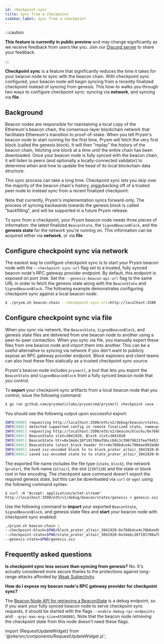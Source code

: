 ```yaml
---
id: checkpoint-sync
title: Sync from a checkpoint
sidebar_label: Sync from a checkpoint
---
```


:::caution

**This feature is currently in public preview** and may change significantly as we receive feedback from users like you. Join our [Discord server](https://discord.gg/prysmaticlabs) to share your feedback.

:::

<!--meta: start by concisely communicating the user value using terms that most readers will be familiar with -->

**Checkpoint sync** is a feature that significantly reduces the time it takes for your beacon node to sync with the beacon chain. With checkpoint sync configured, your beacon node will begin syncing from a recently finalized checkpoint instead of syncing from genesis. This how-to walks you through two ways to configure checkpoint sync: syncing via **network**, and syncing via **file**.


## Background

<!--meta: background foundations - can move to dedicated conceptual docs if needed. See quickstart for an example of using the `Knowledge Check` pattern: https://docs.prylabs.network/docs/install/install-with-script -->

Beacon nodes are responsible for maintaining a local copy of the Ethereum's beacon chain, the consensus-layer blockchain network that facilitates Ethereum's transition to proof-of-stake. When you tell Prysm's beacon node to start running for the first time, Prysm will fetch the very first block (called the genesis block). It will then "replay" the history of the beacon chain, fetching one block at a time until the entire chain has been downloaded. Once your beacon node is fully synced with the beacon chain, it will listen to peers (and optionally a locally-connected validator) to determine when and how to update the head of its local blockchain data structure.

<!--todo: a simple diagram can be orders of magnitude more memorable and accessible than the most finely crafted paragraph -->

This sync process can take a long time. Checkpoint sync lets you skip over the majority of the beacon chain's history, piggybacking off of a trusted peer node to instead sync from a recent finalized checkpoint:

Note that currently, Prysm's implementation syncs forward-only. The process of syncing backwards towards the genesis block is called "backfilling", and will be supported in a future Prysm release.

To sync from a checkpoint, your Prysm beacon node needs three pieces of information: the latest finalized `BeaconState`, the `SignedBeaconBlock`, and the **genesis state** for the network you're running on. This information can be acquired either via **network**, or via **file**.


## Configure checkpoint sync via network

<!--todo: prerequisites -->

<!--meta: we can be precise about the endpoint type so users have something to search for when troubleshooting / researching. We can also reorganize / reduce copy to keep it crisp and actionable. -->

The easiest way to configure checkpoint sync is to start your Prysm beacon node with the `--checkpoint-sync-url` flag set to a trusted, fully synced beacon node's RPC gateway provider endpoint. By default, this endpoint is exposed on port `3500`. Set the `--genesis-beacon-api-url` flag to the same URL in order to fetch the genesis state along with the `BeaconState` and `SignedBeaconBlock`. The following example demonstrates configuring checkpoint sync against a local beacon node: 

<!--todo: this seems awkward because port 3500 is the default, and this snippet doesn't allow the reader to copy paste the endpoint URL. If we use this snippet, should we at least specify that local nodes will each need their own unique RPC gateway provider endpoint? --> 

<!--todo: use tabs to support multiple operating systems following established conventions. -->

```bash
$ ./prysm.sh beacon-chain --checkpoint-sync-url=http://localhost:3500 --genesis-beacon-api-url=http://localhost:3500
```

<!--todo: this is how you know it's succeeded -->
<!--todo: this how it might fail, and how to troubleshoot -->


<!--meta: "beacon node api" makes me wonder if we're talking about an individual beacon node, or some SaaS endpoint. We can try to keep it simple with the file vs network dichotomy. -->
## Configure checkpoint sync via file

<!--todo: prerequisites - go, curl? -->

When you sync via network, the `BeaconState`, `SignedBeaconBlock`, and genesis state files are delivered from one beacon node to another using a peer-to-peer connection. When you sync via file, you manually export these files from one beacon node and import them into another. This can be a useful alternative to syncing via network if you don't want to publicly expose an RPC gateway provider endpoint. Block explorers and client teams can also host these files statically as a trusted checkpoint sync source.

<!--meta: "export" seems more precise + accurate than "download". Colloquially, "download" implies network connectivity, fetching from a remote machine, etc. -->
Prysm's beacon node includes `prysmctl`, a tool that lets you export the `BeaconState` and `SignedBeaconBlock` from a fully synced beacon node that you control. 

To **export** your checkpoint sync artifacts from a local beacon node that you control, issue the following command:

<!--todo: is go needed? possible to use prysm.bat/sh? -->
<!--todo: use tabs to support multiple operating systems following established conventions -->
```bash
$ go run github.com/prysmaticlabs/prysm/cmd/prysmctl checkpoint save --beacon-node-host=http://localhost:3500
```

You should see the following output upon successful export:

```bash
INFO[0000] requesting http://localhost:3500/eth/v2/debug/beacon/states/finalized
INFO[0001] detected supported config in remote finalized state, name=prater, fork=altair
INFO[0001] requesting http://localhost:3500/eth/v2/beacon/blocks/0x766bdce4c70b6ee991bd68f8065d73e3990895b1953f6b931baae0502d8cbfcf
INFO[0001] BeaconState slot=3041920, Block slot=3041920
INFO[0001] BeaconState htr=0x34ebc10f191706afbbccb0c3c39679632feef0453fe842bda264e432e9e31011d, Block state_root=0x34ebc10f191706afbbccb0c3c39679632feef0453fe842bda264e432e9e31011
INFO[0001] BeaconState latest_block_header htr=0x766bdce4c70b6ee991bd68f8065d73e3990895b1953f6b931baae0502d8cbfcfd, block htr=0x766bdce4c70b6ee991bd68f8065d73e3990895b1953f6b931baae0502d8cbfcf
INFO[0001] saved ssz-encoded block to to block_prater_altair_3041920-0x766bdce4c70b6ee991bd68f8065d73e3990895b1953f6b931baae0502d8cbfcf.ssz
INFO[0001] saved ssz-encoded state to to state_prater_altair_3041920-0x34ebc10f191706afbbccb0c3c39679632feef0453fe842bda264e432e9e31011.ssz
```

<!--meta: I imagine most readers don't know what ssz means, and won't care. We can elaborate on the technical details in dev wiki > dev concepts if/when needed.-->
<!--meta: contractions can make guidance a bit friendlier/natural, which can make content more readable, which can reduce the cognitive cost of learning/doing -->
<!--meta: in general we want to avoid claiming that a task is "easy" - some readers may not find it easy at all. -->

The exported file name includes the file type (`state`, `block`), the network (`prater`), the fork name (`altair`), the slot (`2397120`) and the state or block root in hex encoding. The checkpoint save command doesn't export the required genesis state, but this can be downloaded via `curl` or `wget` using the following command syntax:

<!--meta: we can remove the output so the user has something clear and unambiguous to copy/paste -->
<!--todo: would it be easier to just direct users to hosted genesis states on github? -->
```
$ curl -H "Accept: application/octet-stream"  http://localhost:3500/eth/v1/debug/beacon/states/genesis > genesis.ssz
```

<!--meta: we can refer to these three files always as a triple, just to beat the drum that these all go together in the context of checkpoint sync -->
Use the following command to **import** your exported `BeaconState`, `SignedBeaconBlock`, and genesis state files and **start** your beacon node with checkpoint sync enabled:  

```bash
./prysm.sh beacon-chain \
--checkpoint-block=$PWD/block_prater_altair_3041920-0x766bdce4c70b6ee991bd68f8065d73e3990895b1953f6b931baae0502d8cbfcf.ssz \
--checkpoint-state=$PWD/state_prater_altair_3041920-0x34ebc10f191706afbbccb0c3c39679632feef0453fe842bda264e432e9e31011.ssz \
--genesis-state=$PWD/genesis.ssz
```

<!--todo: this is how you know it's succeeded -->
<!--todo: this how it might fail, and how to troubleshoot -->


## Frequently asked questions

**Is checkpoint sync less secure than syncing from genesis?**
No. It's actually considered more secure thanks to the protections against long-range attacks afforded by [Weak Subjectivity](https://blog.ethereum.org/2014/11/25/proof-stake-learned-love-weak-subjectivity/).

<!--todo:
**Can I use checkpoint sync on any network?**
TODO

**Are there any publicly available, trustworthy checkpoint sync endpoints that I can use?**
TODO

**Does the Prysm team host checkpoint sync files that I can use?**
TODO
-->

**How do I expose my beacon node's RPC gateway provider for checkpoint sync?**
<!--meta: this note appears to be targeted at users who want to expose an endpoint, which is a distinct task/step. We can isolate this down into the FAQ to keep the reader in flow along the primary task. One task at a time. -->
The [Beacon Node API for retrieving a BeaconState](https://ethereum.github.io/beacon-APIs/#/Debug/getStateV2) is a debug endpoint, so if you want your fully synced beacon node to serve checkpoint sync requests, it should be started with the flags `--enable-debug-rpc-endpoints` and `--grpc-max-msg-size=65568081`. Note that the beacon node *retrieving* the checkpoint state from this node doesn't need these flags.



import {RequestUpdateWidget} from '@site/src/components/RequestUpdateWidget.js';

<RequestUpdateWidget />